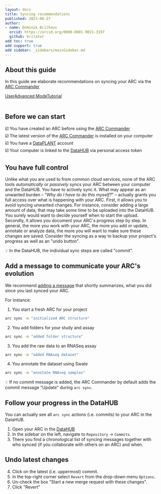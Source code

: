 ```yaml
---
layout: docs
title: Syncing recommendations
published: 2023-06-27
author:
- name: Dominik Brilhaus
  orcid: https://orcid.org/0000-0001-9021-3197
  github: brilator
add toc: true
add support: true
add sidebar: _sidebars/mainSidebar.md
---
```


## About this guide

In this guide we elaborate recommendations on syncing your ARC via the [ARC Commander](./../implementation/ArcCommander.html) 

<a href="./index.html">
    <span class="badge-category">User</span><span class="badge-selected" id="badge-advanced">Advanced</span>
    <span class="badge-category">Mode</span><span class="badge-selected" id="badge-tutorial">Tutorial</span>
</a>

<br>
<br>

## Before we can start

:ballot_box_with_check: You have created an ARC before using the [ARC Commander](./../implementation/ArcCommander.html)  
:ballot_box_with_check: The latest version of the [ARC Commander](https://github.com/nfdi4plants/arcCommander/releases) is installed on your computer  
:ballot_box_with_check: You have a [DataPLANT](https://register.nfdi4plants.org) account  
:ballot_box_with_check: Your computer is linked to the [DataHUB](https://git.nfdi4plants.org) via personal access token

## You have full control

Unlike what you are used to from common cloud services, none of the ARC tools *automatically* or *passively* syncs your ARC between your computer and the DataHUB. You have to actively sync it. What may appear as an unwanted burden &ndash; "*Why do I have to do this myself?*" &ndash; actually grants you full access over what is happening with your ARC. First, it allows you to avoid syncing unwanted changes. For instance, consider adding a large amount of data, that may take some time to be uploaded into the DataHUB. You surely would want to decide yourself when to start the upload. Secondly, it allows you document your ARC's progress step by step. In general, the more you work with your ARC, the more you add or update, annotate or analyze data, the more you will want to make sure these changes are saved. Consider the syncing as a way to backup your project's progress as well as an "undo button".

:bulb: In the DataHUB, the individual sync steps are called "commit".

## Add a message to communicate your ARC's evolution

We recommend [adding a message](./../ArcCommanderManual/arc_synchronization.html) that shortly summarizes, what you did since you last synced your ARC. 

For instance: 

1. You start a fresh ARC for your project

```bash
arc sync -m "initialized ARC structure"
```

2. You add folders for your study and assay

```bash
arc sync -m "added folder structure"
```

3. You add the raw data to an RNASeq assay

```bash
arc sync -m "added RNAseq dataset"
```

4. You annotate the dataset using Swate 

```bash
arc sync -m "annotate RNAseq samples"
```

:bulb: If no commit message is added, the ARC Commander by default adds the commit message "Update" during `arc sync`. 

## Follow your progress in the DataHUB

You can actually see all `arc sync` actions (i.e. commits) to your ARC in the DataHUB.

1. Open your ARC in the [DataHUB](https://git.nfdi4plants.org/) 
2. In the sidebar on the left, navigate to `Repository` &rarr; `Commits`. 
3. There you find a chronological list of syncing messages together with who synced (if you collaborate with others on an ARC) and when.


## Undo latest changes

4. Click on the latest (i.e. uppermost) commit.
5. In the top-right corner select `Revert` from the drop-down menu `Options`. 
6. Un-check the box "Start a new merge request with these changes".
7. Click "Revert"
